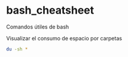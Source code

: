 # bash_cheatsheet
Comandos útiles de bash

Visualizar el consumo de espacio por carpetas
```sh
du -sh *
```
